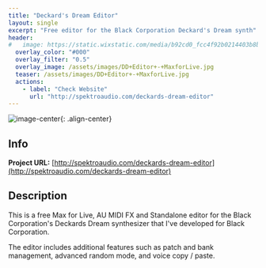 ```yaml
---
title: "Deckard's Dream Editor"
layout: single
excerpt: "Free editor for the Black Corporation Deckard's Dream synth"
header:
#   image: https://static.wixstatic.com/media/b92cd0_fcc4f92b0214403b8b297532525e38e7~mv2.jpg/v1/fill/w_676,h_652,al_c,q_85,usm_0.66_1.00_0.01/b92cd0_fcc4f92b0214403b8b297532525e38e7~mv2.jpg
  overlay_color: "#000"
  overlay_filter: "0.5"
  overlay_image: /assets/images/DD+Editor+-+MaxforLive.jpg
  teaser: /assets/images/DD+Editor+-+MaxforLive.jpg
  actions:
    - label: "Check Website"
      url: "http://spektroaudio.com/deckards-dream-editor"
---
```


![image-center](/assets/images/DD+Editor+-+MaxforLive.jpg){: .align-center}

## Info

**Project URL:** [http://spektroaudio.com/deckards-dream-editor](http://spektroaudio.com/deckards-dream-editor)

## Description

This is a free Max for Live, AU MIDI FX and Standalone editor for the Black Corporation's Deckards Dream synthesizer that I've developed for Black Corporation.

The editor includes additional features such as patch and bank management, advanced random mode, and voice copy / paste.